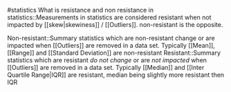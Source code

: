 #statistics 
What is resistance and non resistance in statistics::Measurements in statistics are considered resistant when not impacted by [[skew|skewiness]] / [[Outliers]]. non-resistant is the opposite. 

Non-resistant::Summary statistics which are non-resistant change or are impacted when [[Outliers]] are removed in a data set. Typically [[Mean]], [[Range]] and [[Standard Deviation]] are non-resistant
Resistant::Summary statistics which are resistant *do not change* or are *not impacted* when [[Outliers]] are removed in a data set. Typically [[Median]] and [[Inter Quartile Range|IQR]] are resistant, median being slightly more resistant then IQR